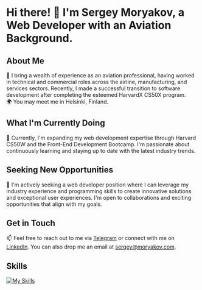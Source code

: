 # Hi there! 👋 I'm Sergey Moryakov, a Web Developer with an Aviation Background.

## About Me
🚀 I bring a wealth of experience as an aviation professional, having worked in technical and commercial roles across the airline, manufacturing, and services sectors. Recently, I made a successful transition to software development after completing the esteemed HarvardX CS50X program.</br>
🌍 You may meet me in Helsinki, Finland.

## What I'm Currently Doing
🌱 Currently, I'm expanding my web development expertise through Harvard CS50W and the Front-End Development Bootcamp. I'm passionate about continuously learning and staying up to date with the latest industry trends.

## Seeking New Opportunities
👀 I'm actively seeking a web developer position where I can leverage my industry experience and programming skills to create innovative solutions and exceptional user experiences. I'm open to collaborations and exciting opportunities that align with my goals.

## Get in Touch
📫 Feel free to reach out to me via [Telegram](https://t.me/smoryakov) or connect with me on [LinkedIn](https://www.linkedin.com/in/sergey-moryakov). You can also drop me an email at [sergey@moryakov.com](mailto:sergey@moryakov.com).

## Skills
[![My Skills](https://skillicons.dev/icons?i=vscode,html,css,js,bootstrap,figma,c,py,flask,sqlite,git,github,discord,linkedin)](https://skillicons.dev)
